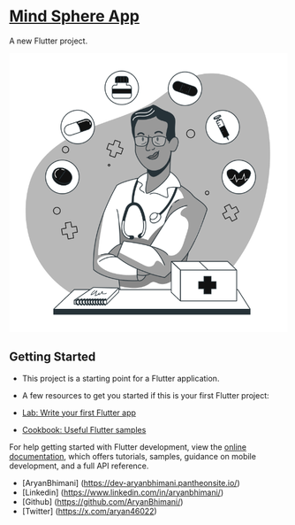 # [Mind Sphere App](https://youtube.com/shorts/1Q0ffhgId78)

A new Flutter project.

![assets](assets/Onboarding.jpg)

## Getting Started

- This project is a starting point for a Flutter application.

- A few resources to get you started if this is your first Flutter project:

-  [Lab: Write your first Flutter app](https://docs.flutter.dev/get-started/codelab)    
-  [Cookbook: Useful Flutter samples](https://docs.flutter.dev/cookbook)

For help getting started with Flutter development, view the
[online documentation](https://docs.flutter.dev/), which offers tutorials,
samples, guidance on mobile development, and a full API reference.

- [AryanBhimani] (https://dev-aryanbhimani.pantheonsite.io/)
- [Linkedin] (https://www.linkedin.com/in/aryanbhimani/)
- [Github] (https://github.com/AryanBhimani/)
- [Twitter] (https://x.com/aryan46022)
